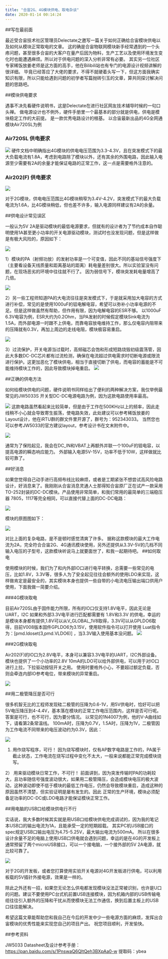 ```yaml
---
title: "合宙2G、4G模块供电、取电杂谈"
date: 2020-01-14 00:14:24
---
```


##写在最前面

最近受合宙技术社区管理员Delectate之邀写一篇关于如何正确给合宙模块供电以及如何从模块正常取电的文章。 这的确是合宙物联网模块新手经常遇到的一个头疼问题，甚至很多合宙的大客户在量产后因为物料，生产工艺以及使用环境发生变化时也能遭遇麻烦。所以对于供电问题的深入分析非常有必要。 其实另一位社区专家稀饭放姜老师是这方面的高手，他在Bilibili站也有专门的电源设计视频讲解的很详细。 毕竟已经答应了大佬的要求，不得不就硬着头写一下，但这方面我确实知识有限，所以只能给遇到问题的初学者写篇抛砖引玉的文章，算共同探讨解决问题的思路吧。

##模块供电要求

遇事不决先看硬件说明书，这是Delectate在进行社区网友技术辅导时候的一句口头禅。 做电源设计也不例外，硬件手册里一个最基本的部分就是供电，供电是模块稳定工作的大前提。 是一款优秀电路设计的根基。 以合宙最新出品的4G全网通模块Air720SL为例

### Air720SL 供电要求
![](http://doc.openluat.com/api/static/editormd/php/../uploads/5_87127.jpg)
硬件文档中明确指出4G模块的供电电压范围为3.3-4.3V，且在突发模式下的最大负载电流有1.8A，考虑到电路除了模块以外，还有其余的外围电路，因此输入电源至少需要有2A的余量才能保证电路的正常工作，这一点是需要格外注意的。

### Air202(F) 供电要求
![](http://doc.openluat.com/api/static/editormd/php/../uploads/5_13680.jpg)

对于2G模块，供电电压范围比4G模块稍窄为3.4V-4.2V，突发模式下的最大负载电流为1.6A，比4G模块稍低，但也差不许多，输入电源同样建议有2A的余量。

##供电设计常见误区

一般认为5V 2A是驱动模块的最低电源要求，但就有的设计者为了节约成本自作聪明使用1A甚至更小功率的开关电源驱动模块，测试时也没发现问题，但是这样做是有极大风险的，原因如下：

![](http://doc.openluat.com/api/static/editormd/php/../uploads/5_80096.jpg)

1）模块的PA（射频功放）的发射功率是一个可变值，因此不同的基站信号强度下（主要看设备天线质量和距离基站的距离）耗电量差别很大。所以实验室没有问题，在现场恶劣的环境中往往就不行了。 因为弱信号下，模块突发耗电量增高了几倍。

![](http://doc.openluat.com/api/static/editormd/php/../uploads/5_34167.jpg)

2）另一些工程师知道PA的大电流往往是突发模式下，于是就采用加大电容的方式进行补偿，常见的是使用1000uF的铝电解电容，希望可以弥补小功率电源的不足。但是这样做虽然有帮助，但作用有限，因为电解电容的ESR不够。 以1000uF 6.3V电容为例，ESR大约为0.2Ohm，当PA发射的时候假定模块Sink电流为1.5A，而外部电源一时跟不上供电，而靠电容放电维持工作，那么仅电容内阻带来的压降就有0.3V，再加上周边的走线电阻，模块极容易重启。

![](http://doc.openluat.com/api/static/editormd/php/../uploads/5_62320.jpg)

3）过流保护，开关电源当过载时，高频磁芯会饱和形成短路烧毁初级震荡管，因此大多数DC-DC芯片都有过流检测，确保在电流超过供电需求时切断电源或限流进行保护。这更加恶化了模块供电，相当于直接切断了供电，而电容的蓄能是不可能维持模块工作的，因此导致模块掉电重启。
![](http://doc.openluat.com/api/static/editormd/php/../uploads/5_13436.jpg)

##正确的供电方法

如何给模块供电的问题，硬件说明书同样给出了便利的两种解决方案，我仅举例最常见的JW5033S 开关型DC-DC电源电路为例，因为这款电路使用率最高。

![](http://doc.openluat.com/api/static/editormd/php/../uploads/5_70104.jpg)
这款电路虽然看起来比较简单，但是由于工作在500KHz以上的频率，因此走线稍不小心就会导致寄生振荡，使电路失效，此处建议可以参考稀饭放姜的Layout设计，他在iRTU群的群文件里开源了，群号为：952343033。 当然您也可以参考JW5033的官方建议layout，参考设计书在文末附件中。

![](http://doc.openluat.com/api/static/editormd/php/../uploads/5_52095.jpg)

通常为了保险起见，我会在DC_IN和VBAT上再额外并联一个100uF的钽电容，以提高电源的瞬态响应能力。 外部输入电源5V-15V，功率不低于10W，这样做就比较可靠了。

##好消息

如果您觉得自己动手进行高频布线比较麻烦，或者是工期紧张不想尝试高风险电路设计，好消息来了。我刚刚从合宙消息灵通人士那得知合宙原厂正在试产一款采用TO-252封装的DC-DC模块。产品使用非常简单，和我们常用的最简单的三端稳压器 7805，1117等完全相同，可以直接代替上面的DC-DC电路：

![](http://doc.openluat.com/api/static/editormd/php/../uploads/5_15992.jpg)

模块的原图图如下：

![](http://doc.openluat.com/api/static/editormd/php/../uploads/5_84180.jpg)

对比上面的复杂电路，是不是顿时感觉清爽了许多。 据称这款模块的最大工作电流为2A，完全符合合宙2G、4G通讯模块使用，另外还提供从3.3V-5V的几档不同输入电压的子型号，这款模块听说马上就要面世了，和我一起期待吧。
##如何取电

使用模块的时候，我们为了和内外部IO口进行电平转换，总需要一些常见的电压，比如1.8V，3.3V等，很多人为了安全起见往往会额外的使用LDO来实现，这样做肯定是最安全的，其实模块本身也提供一些自带的小电流电压输出端口供用户使用，下面我做一简要介绍。

###4G模块取电

目前Air720SL由于固件能力所限，所有的IO口仅支持1.8V电平，因此无论是UART，I2C 如果和外部3.3V电平进行匹配都需要有 1.8V和3.3V 的供电，幸运的是模块本身都有提供,1.8V可以从V_GLOBAL_1V8取得，3.3V可以从GPLDO6取得，目前V008版本固件GPLDO6为3.15V，使用软件指令可以打开使用  Luat指令为：[pmd.ldoset(3,pmd.VLDO6)] ，当3.3V输入使用基本没问题。
![](http://doc.openluat.com/api/static/editormd/php/../uploads/5_99831.jpg)

###2G模块取电

Air202(F)的IO口为2.8V电平，本身可以兼容3.3V电平的UART，I2C外部设备。 模块也提供了一个小功率的2.8V 10mA的LDO可以给外部供电，可以用于对IO口进行上拉，下拉驱动按钮开关之用。 使用时要格外小心，不要超过额定负载，否则会牵连内部IO参考电位，带来模块的异常重启。

![](http://doc.openluat.com/api/static/editormd/php/../uploads/5_57222.jpg)


##用二极管降压是否可行

很多机智无比的工程师发现硅二极管的压降为0.6-1V，用5V供电时，恰好可以把5V电压降压到4-4.4V，基本落在模块的正常工作电压范围内，这样是否可行呢。答案是可行，也不可行，因为要分情况。 以常见的1N4007为例，他的V-A曲线如下，请看第2条常温线。 100mA时，压降为0.7V，1.5A时，压降为1V，二极管因为工作电流不同带来的电压波动约为0.3V，因此：

![](http://doc.openluat.com/api/static/editormd/php/../uploads/5_80713.jpg)


1) 用作烧写程序，可行！ 因为烧写模块时，仅有AP数字电路是工作的，PA属于截止状态，工作电流在烧写过程中变化不太大，一般来说都能正常完成模块烧写。

2） 用来驱动模块日常工作，不可行！ 前面讲到，因为突发传输时PA的功耗较大，且功率随信号强度波动很大，如果用二极管降压，会造成模块电压的极大波动，这种波动即使不低于模块的最低工作电压，仍然会导致模块重启，造成这种的原因虽然不清楚，但实验证明是屡有发生的。因此 正常的生产环境，模块必须配备足功率的DC-DC或LDO电路才能保证模块正常工作。

##用电脑的USB口给模块供电行不行

实话说，我大多数时候其实就是用USB口给模块供电完成调试的，因为我的笔记本USB口的输出电流为1A，且能承受一定的短期超载。 其实PC机USB接口的spec规定USB口输出电压为4.75-5.25V，最大输出电流为500mA。 所以在很多设计余量不足的电脑上使用USB口供电就会遇到问题，幸运的是在4G的开发板上通常预留了两个microUSB接口，可以一个接电脑，一个接外部的5V 2A电源，就比较可靠了。

![](http://doc.openluat.com/api/static/editormd/php/../uploads/5_79240.jpg)

对于2G的开发板，或者您打算使用实验开关电源对4G开发板进行供电，可以利用板载的5V插针外接电源，效果是一样的。

除此之外还有一招，如果您无论怎么供电都发现模块没法正常被识别，也许是U口的问题。建议不要使用PC台式机前置USB连接模块，因为机箱内部的USB传输电缆往往引入额外的压降和干扰从而使模块无法工作通信，换到后置主板上的USB口往往能解决。

希望这篇文章能帮助您和我自己在今后的开发中少一些电源方面的麻烦，发挥出合宙模块的优秀性能来实现您自己的项目产出。 祝您项目顺利，开发愉快。

##参考资料

JW5033 Datasheet及设计参考手册：
https://pan.baidu.com/s/1PnswaQ6QItQeh3BXpAa0-w 提取码：ybea
